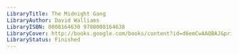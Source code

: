 ```yaml
---
LibraryTitle: The Midnight Gang
LibraryAuthor: David Walliams
LibraryISBN: 0008164630 9780008164638
LibraryCover: http://books.google.com/books/content?id=d6emCwAAQBAJ&printsec=frontcover&img=1&zoom=1&source=gbs_api
LibraryStatus: Finished
---
```


